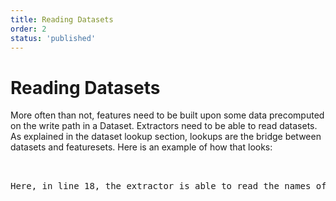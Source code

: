 ```yaml
---
title: Reading Datasets
order: 2
status: 'published'
---
```


# Reading Datasets

More often than not, features need to be built upon some data precomputed on the write path in a Dataset. Extractors need to be able to read datasets. As explained in the dataset lookup section, lookups are the bridge between datasets and featuresets. Here is an example of how that looks:

<pre snippet="featuresets/reading_datasets#featuresets_reading_datasets" />


Here, in line 18, the extractor is able to read the names of the users from the dataset. But since this creates a dependency between the featureset and the dataset, Fennel requires the dependency to be declared explicitly. In line 16, the extractor specifies that it is going to do lookups on `User` dataset. If an extractor does lookups on many datasets, all their names can be passed as a list e.g. `@depends_on(User, Post, SomeDataset)`
